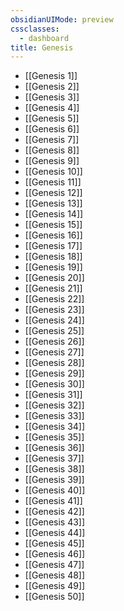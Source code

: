 ```yaml
---
obsidianUIMode: preview
cssclasses:
  - dashboard
title: Genesis
---
```


- [[Genesis 1]]
- [[Genesis 2]]
- [[Genesis 3]]
- [[Genesis 4]]
- [[Genesis 5]]
- [[Genesis 6]]
- [[Genesis 7]]
- [[Genesis 8]]
- [[Genesis 9]]
- [[Genesis 10]]
- [[Genesis 11]]
- [[Genesis 12]]
- [[Genesis 13]]
- [[Genesis 14]]
- [[Genesis 15]]
- [[Genesis 16]]
- [[Genesis 17]]
- [[Genesis 18]]
- [[Genesis 19]]
- [[Genesis 20]]
- [[Genesis 21]]
- [[Genesis 22]]
- [[Genesis 23]]
- [[Genesis 24]]
- [[Genesis 25]]
- [[Genesis 26]]
- [[Genesis 27]]
- [[Genesis 28]]
- [[Genesis 29]]
- [[Genesis 30]]
- [[Genesis 31]]
- [[Genesis 32]]
- [[Genesis 33]]
- [[Genesis 34]]
- [[Genesis 35]]
- [[Genesis 36]]
- [[Genesis 37]]
- [[Genesis 38]]
- [[Genesis 39]]
- [[Genesis 40]]
- [[Genesis 41]]
- [[Genesis 42]]
- [[Genesis 43]]
- [[Genesis 44]]
- [[Genesis 45]]
- [[Genesis 46]]
- [[Genesis 47]]
- [[Genesis 48]]
- [[Genesis 49]]
- [[Genesis 50]]
